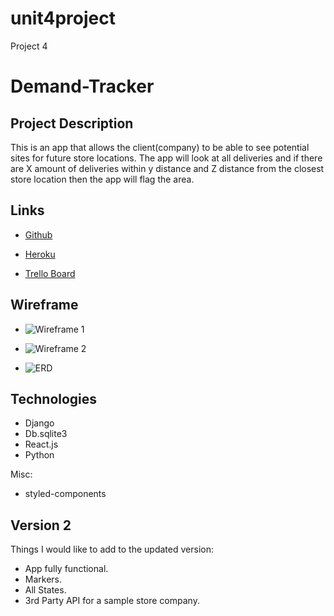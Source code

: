 # unit4project

Project 4

# Demand-Tracker

## Project Description

This is an app that allows the client(company) to be able to see potential sites for future store locations. The app will look at all deliveries and if there are X amount of deliveries within y distance and Z distance from the closest store location then the app will flag the area.

## Links

- [Github](https://github.com/josephbkim/unit4project)

- [Heroku]()

- [Trello Board](https://trello.com/b/PLLRdtMe/unit-4-project)

## Wireframe

- ![Wireframe 1](https://i.imgur.com/SSNLQTVs.png)
- ![Wireframe 2](https://i.imgur.com/ovSJ4lTs.png)

- ![ERD](https://i.imgur.com/McaU697s.png)

## Technologies

- Django
- Db.sqlite3
- React.js
- Python

Misc:

- styled-components

## Version 2

Things I would like to add to the updated version:

- App fully functional.
- Markers.
- All States.
- 3rd Party API for a sample store company.
